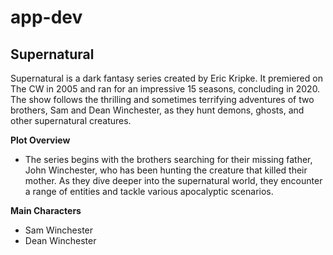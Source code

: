 # app-dev


## Supernatural
Supernatural is a dark fantasy series created by Eric Kripke. It premiered on The CW in 2005 and ran for an impressive 15 seasons, concluding in 2020. The show follows the thrilling and sometimes terrifying adventures of two brothers, Sam and Dean Winchester, as they hunt demons, ghosts, and other supernatural creatures.

**Plot Overview**
- The series begins with the brothers searching for their missing father, John Winchester, who has been hunting the creature that killed their mother. As they dive deeper into the supernatural world, they encounter a range of entities and tackle various apocalyptic scenarios.

**Main Characters**
- Sam Winchester
- Dean Winchester

